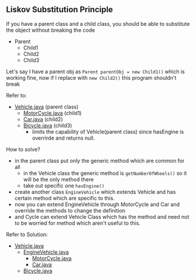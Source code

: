 ## Liskov Substitution Principle

If you have a parent class and a child class, you should be able to substitute the object without breaking the code

- Parent
    - Child1
    - Child2
    - Child3

Let's say I have a parent obj as `Parent parentObj = new Child1()` which is working fine, now if I replace with `new Child2()` this program shouldn't break

Refer to: 
- <a href="Vehicle.java">Vehicle.java</a> (parent class)
    - <a href="MotorCycle.java">MotorCycle.java</a> (child1)
    - <a href="Car.java">Car.java</a> (child2)
    - <a href="Bicycle.java">Bicycle.java</a> (child3)
        - limits the capability of Vehicle(parent class) since hasEngine is overrirde and returns null.

How to solve?
- in the parent class put only the generic method which are common for all
    - in the Vehicle class the generic method is `getNumberOfWheels()` so it will be the only method there
    - take out specific one `hasEngine()`
- create another class `EngineVehicle` which extends Vehicle and has certain method which are specific to this.
- now you can extend EngineVehicle through MotorCycle and Car and override the methods to change the definition
- and Cycle can extend Vehicle Class which has the method and need not to be worried for method which aren't useful to this.

Refer to Solution:

- <a href="solution/Vechicle.java">Vehicle.java</a>
    - <a href="solution/EngineVehicle.java">EngineVehicle.java</a>
        - <a href="solution/MotorCycle.java">MotorCycle.java</a>
        - <a href="solution/Car.java">Car.java</a>
    - <a href="solution/Bicycle.java">Bicycle.java</a>